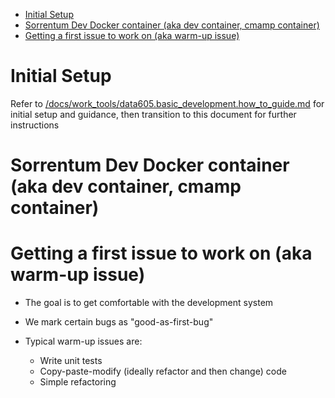 

<!-- toc -->

- [Initial Setup](#initial-setup)
- [Sorrentum Dev Docker container (aka dev container, cmamp container)](#sorrentum-dev-docker-container-aka-dev-container-cmamp-container)
- [Getting a first issue to work on (aka warm-up issue)](#getting-a-first-issue-to-work-on-aka-warm-up-issue)

<!-- tocstop -->

# Initial Setup

Refer to
[/docs/work_tools/data605.basic_development.how_to_guide.md](/docs/work_tools/data605.basic_development.how_to_guide.md)
for initial setup and guidance, then transition to this document for further
instructions

# Sorrentum Dev Docker container (aka dev container, cmamp container)


# Getting a first issue to work on (aka warm-up issue)

- The goal is to get comfortable with the development system

- We mark certain bugs as "good-as-first-bug"

- Typical warm-up issues are:
  - Write unit tests
  - Copy-paste-modify (ideally refactor and then change) code
  - Simple refactoring
